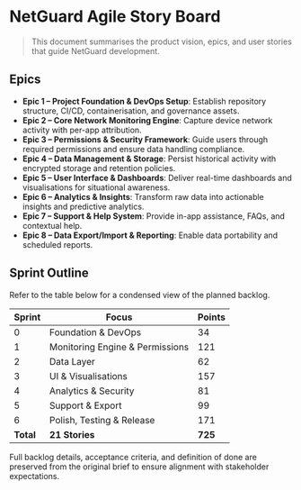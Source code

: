 # NetGuard Agile Story Board

> This document summarises the product vision, epics, and user stories that guide NetGuard development.

## Epics
- **Epic 1 – Project Foundation & DevOps Setup**: Establish repository structure, CI/CD, containerisation, and governance assets.
- **Epic 2 – Core Network Monitoring Engine**: Capture device network activity with per-app attribution.
- **Epic 3 – Permissions & Security Framework**: Guide users through required permissions and ensure data handling compliance.
- **Epic 4 – Data Management & Storage**: Persist historical activity with encrypted storage and retention policies.
- **Epic 5 – User Interface & Dashboards**: Deliver real-time dashboards and visualisations for situational awareness.
- **Epic 6 – Analytics & Insights**: Transform raw data into actionable insights and predictive analytics.
- **Epic 7 – Support & Help System**: Provide in-app assistance, FAQs, and contextual help.
- **Epic 8 – Data Export/Import & Reporting**: Enable data portability and scheduled reports.

## Sprint Outline
Refer to the table below for a condensed view of the planned backlog.

| Sprint | Focus | Points |
| --- | --- | --- |
| 0 | Foundation & DevOps | 34 |
| 1 | Monitoring Engine & Permissions | 121 |
| 2 | Data Layer | 62 |
| 3 | UI & Visualisations | 157 |
| 4 | Analytics & Security | 81 |
| 5 | Support & Export | 99 |
| 6 | Polish, Testing & Release | 171 |
| **Total** | **21 Stories** | **725** |

Full backlog details, acceptance criteria, and definition of done are preserved from the original brief to ensure alignment with stakeholder expectations.
